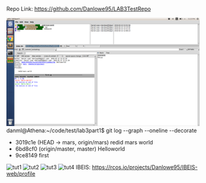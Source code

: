 Repo Link: https://github.com/Danlowe95/LAB3TestRepo


![gitk](images/mars.png)
danml@Athena:~/code/test/lab3part1$ git log --graph --oneline --decorate
* 3019c1e (HEAD -> mars, origin/mars) redid mars world
* 6bd8cf0 (origin/master, master) Helloworld
* 9ce8149 first


![tut1](images/1.png)
![tut2](images/2.png)
![tut3](images/3.png)
![tut4](images/4.png)
IBEIS: https://rcos.io/projects/Danlowe95/IBEIS-web/profile